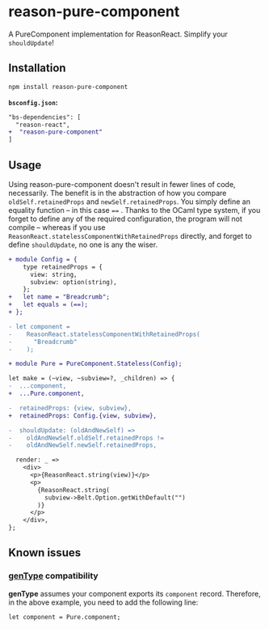 # reason-pure-component

A PureComponent implementation for ReasonReact. Simplify your `shouldUpdate`!

## Installation

```sh
npm install reason-pure-component
```

**`bsconfig.json`:**

```diff
"bs-dependencies": [
  "reason-react",
+  "reason-pure-component"
]
```

## Usage

Using reason-pure-component doesn't result in fewer lines of code, necessarily. The benefit is in the abstraction of how you compare `oldSelf.retainedProps` and `newSelf.retainedProps`. You simply define an equality function – in this case `==` . Thanks to the OCaml type system, if you forget to define any of the required configuration, the program will not compile – whereas if you use `ReasonReact.statelessComponentWithRetainedProps` directly, and forget to define `shouldUpdate`, no one is any the wiser.

```diff
+ module Config = {
    type retainedProps = {
      view: string,
      subview: option(string),
    };
+   let name = "Breadcrumb";
+   let equals = (==);
+ };

- let component =
-    ReasonReact.statelessComponentWithRetainedProps(
-      "Breadcrumb"
-    );

+ module Pure = PureComponent.Stateless(Config);

let make = (~view, ~subview=?, _children) => {
-  ...component,
+  ...Pure.component,

-  retainedProps: {view, subview},
+  retainedProps: Config.{view, subview},

-  shouldUpdate: (oldAndNewSelf) =>
-    oldAndNewSelf.oldSelf.retainedProps !=
-    oldAndNewSelf.newSelf.retainedProps,

  render: _ =>
    <div>
      <p>{ReasonReact.string(view)}</p>
      <p>
        {ReasonReact.string(
          subview->Belt.Option.getWithDefault("")
        )}
      </p>
    </div>,
};
```

## Known issues

### [genType](https://github.com/cristianoc/genType) compatibility

**genType** assumes your component exports its `component` record. Therefore, in the above example, you need to add the following line:

```reason
let component = Pure.component;
```
